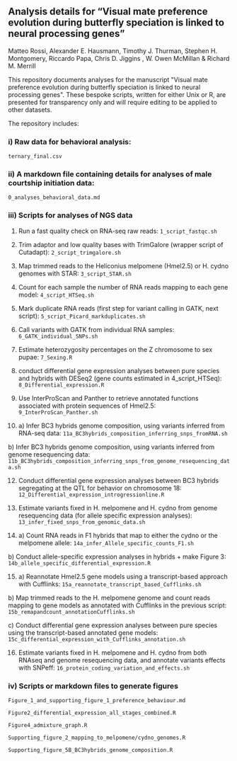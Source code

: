 ## Analysis details for “Visual mate preference evolution during butterfly speciation is linked to neural processing genes” ##

Matteo Rossi, Alexander E. Hausmann, Timothy J. Thurman,  Stephen H. Montgomery, Riccardo Papa, Chris D. Jiggins , W. Owen McMillan & Richard M. Merrill

This repository documents analyses for the manuscript "Visual mate preference evolution during butterfly speciation is linked to neural processing genes". These bespoke scripts, written for either Unix or R, are presented for transparency only and will require editing to be applied to other datasets. 

The repository includes:

### i) Raw data for behavioral analysis:
`ternary_final.csv`

### ii) A markdown file containing details for analyses of male courtship initiation data:
`0_analyses_behavioral_data.md`

### iii) Scripts for analyses of NGS data

1. Run a fast quality check on RNA-seq raw reads:
`1_script_fastqc.sh`

2. Trim adaptor and low quality bases with TrimGalore (wrapper script of Cutadapt):
`2_script_trimgalore.sh`

3. Map trimmed reads to the Heliconius melpomene (Hmel2.5) or H. cydno genomes with STAR:
`3_script_STAR.sh`

4. Count for each sample the number of RNA reads mapping to each gene model: 
`4_script_HTSeq.sh` 

5. Mark duplicate RNA reads (first step for variant calling in GATK, next script):
`5_script_Picard_markduplicates.sh`

6. Call variants with GATK from individual RNA samples:
`6_GATK_individual_SNPs.sh`

7. Estimate heterozygosity percentages on the Z chromosome to sex pupae:
`7_Sexing.R`

8. conduct differential gene expression analyses between pure species and hybrids with DESeq2 (gene counts estimated in 4_script_HTSeq):
`8_Differential_expression.R`

9. Use InterProScan and Panther to retrieve annotated functions associated with protein sequences of Hmel2.5: 
`9_InterProScan_Panther.sh` 

11. a) Infer BC3 hybrids genome composition, using variants inferred from RNA-seq data:
`11a_BC3hybrids_composition_inferring_snps_fromRNA.sh` 

b) Infer BC3 hybrids genome composition, using variants inferred from genome resequencing data:
`11b_BC3hybrids_composition_inferring_snps_from_genome_resequencing_data.sh`

12. Conduct differential gene expression analyses between BC3 hybrids segregating at the QTL for behavior on chromosome 18:
`12_Differential_expression_introgressionline.R`

13.  Estimate variants fixed in H. melpomene and H. cydno from genome resequencing data (for allele specific expression analyses):
`13_infer_fixed_snps_from_genomic_data.sh` 

14. a) Count RNA reads in F1 hybrids that map to either the cydno or the melpomene allele:
`14a_infer_Allele_specific_counts_F1.sh`

b) Conduct allele-specific expression analyses in hybrids + make Figure 3:
`14b_allele_specific_differential_expression.R`

15. a) Reannotate Hmel2.5 gene models using a transcript-based approach with Cufflinks:
`15a_reannotate_transcript_based_Cufflinks.sh`

b) Map trimmed reads to the H. melpomene genome and count reads mapping to gene models as annotated with Cufflinks in the previous script:
`15b_remapandcount_annotationCufflinks.sh`

c) Conduct differential gene expression analyses between pure species using the transcript-based annotated gene models: 
`15c_differential_expression_with_Cufflinks_annotation.sh`

16. Estimate variants fixed in H. melpomene and H. cydno from both RNAseq and genome resequencing data, and annotate variants effects with SNPeff:
`16_protein_coding_variation_and_effects.sh`

### iv) Scripts or markdown files to generate figures

`Figure_1_and_supporting_figure_1_preference_behaviour.md`

`Figure2_differential_expression_all_stages_combined.R`

`Figure4_admixture_graph.R`

`Supporting_figure_2_mapping_to_melpomene/cydno_genomes.R`

`Supporting_figure_5B_BC3hybrids_genome_composition.R`
